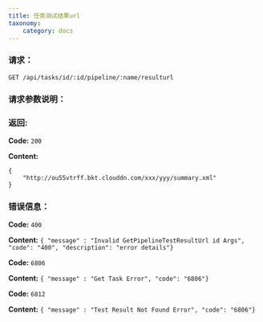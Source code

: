 ```yaml
---
title: 任务测试结果url
taxonomy:
    category: docs
---
```


### 请求：

    GET /api/tasks/id/:id/pipeline/:name/resulturl

### 请求参数说明：

### 返回:

**Code:** `200`

**Content:** 

```
{
    "http://ou55vtrff.bkt.clouddn.com/xxx/yyy/summary.xml"
}
```

### 错误信息：

**Code:** `400`

**Content:** `{ "message" : "Invalid GetPipelineTestResultUrl id Args", "code": "400", "description": "error details"}`

**Code:** `6806`

**Content:** `{ "message" : "Get Task Error", "code": "6806"}`

**Code:** `6812`

**Content:** `{ "message" : "Test Result Not Found Error", "code": "6806"}`
